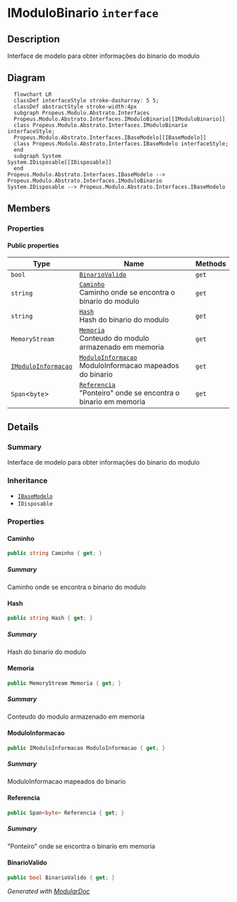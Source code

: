 # IModuloBinario `interface`

## Description
Interface de modelo para obter informações do binario do modulo

## Diagram
```mermaid
  flowchart LR
  classDef interfaceStyle stroke-dasharray: 5 5;
  classDef abstractStyle stroke-width:4px
  subgraph Propeus.Modulo.Abstrato.Interfaces
  Propeus.Modulo.Abstrato.Interfaces.IModuloBinario[[IModuloBinario]]
  class Propeus.Modulo.Abstrato.Interfaces.IModuloBinario interfaceStyle;
  Propeus.Modulo.Abstrato.Interfaces.IBaseModelo[[IBaseModelo]]
  class Propeus.Modulo.Abstrato.Interfaces.IBaseModelo interfaceStyle;
  end
  subgraph System
System.IDisposable[[IDisposable]]
  end
Propeus.Modulo.Abstrato.Interfaces.IBaseModelo --> Propeus.Modulo.Abstrato.Interfaces.IModuloBinario
System.IDisposable --> Propeus.Modulo.Abstrato.Interfaces.IBaseModelo
```

## Members
### Properties
#### Public  properties
| Type | Name | Methods |
| --- | --- | --- |
| `bool` | [`BinarioValido`](#binariovalido) | `get` |
| `string` | [`Caminho`](#caminho)<br>Caminho onde se encontra o binario do modulo | `get` |
| `string` | [`Hash`](#hash)<br>Hash do binario do modulo | `get` |
| `MemoryStream` | [`Memoria`](#memoria)<br>Conteudo do modulo armazenado em memoria | `get` |
| [`IModuloInformacao`](./IModuloInformacao.md) | [`ModuloInformacao`](#moduloinformacao)<br>ModuloInformacao mapeados do binario | `get` |
| `Span`&lt;`byte`&gt; | [`Referencia`](#referencia)<br>"Ponteiro" onde se encontra o binario em memoria | `get` |

## Details
### Summary
Interface de modelo para obter informações do binario do modulo

### Inheritance
 - [
`IBaseModelo`
](./IBaseModelo.md)
 - `IDisposable`

### Properties
#### Caminho
```csharp
public string Caminho { get; }
```
##### Summary
Caminho onde se encontra o binario do modulo

#### Hash
```csharp
public string Hash { get; }
```
##### Summary
Hash do binario do modulo

#### Memoria
```csharp
public MemoryStream Memoria { get; }
```
##### Summary
Conteudo do modulo armazenado em memoria

#### ModuloInformacao
```csharp
public IModuloInformacao ModuloInformacao { get; }
```
##### Summary
ModuloInformacao mapeados do binario

#### Referencia
```csharp
public Span<byte> Referencia { get; }
```
##### Summary
"Ponteiro" onde se encontra o binario em memoria

#### BinarioValido
```csharp
public bool BinarioValido { get; }
```

*Generated with* [*ModularDoc*](https://github.com/hailstorm75/ModularDoc)
